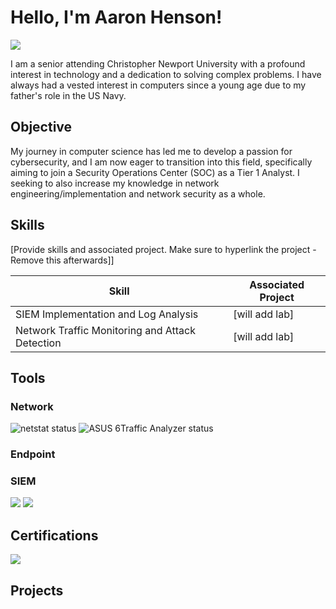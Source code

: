 # Hello, I'm Aaron Henson!
<a href="https://www.linkedin.com/in/aaron-henson-2828samu21rai"><img src="https://img.shields.io/badge/-LinkedIn-0072b1?&style=for-the-badge&logo=linkedin&logoColor=white" /></a>



I am a senior attending Christopher Newport University with a profound interest in technology and a dedication to solving complex problems. I have always had a vested interest in computers since a young age due to my father's role in the US Navy.

## Objective


My journey in computer science has led me to develop a passion for cybersecurity, and I am now eager to transition into this field, specifically aiming to join a Security Operations Center (SOC) as a Tier 1 Analyst.
I seeking to also increase my knowledge in network engineering/implementation and network security as a whole.

## Skills
[Provide skills and associated project. Make sure to hyperlink the project - Remove this afterwards]]

| Skill                                         | Associated Project         |
|-----------------------------------------------|----------------------------|
| SIEM Implementation and Log Analysis          | <a ref="https://google.com">[will add lab]</a>|
| Network Traffic Monitoring and Attack Detection | <a ref="https://google.com">[will add lab]</a>|


## Tools


### Network
<div>
   <img src="https://img.shields.io/badge/netstat-Active-green" alt="netstat status" />
   <img src="https://img.shields.io/badge/ASUS_6Traffic_Analyzer-Active-blue" alt="ASUS 6Traffic Analyzer status" />
</div>

### Endpoint
<div>
  
</div>

### SIEM
<div>
    <img src="https://img.shields.io/badge/-Splunk-000000?&style=for-the-badge&logo=Splunk&logoColor=white" />
    <img src="https://img.shields.io/badge/-Elastic-005571?&style=for-the-badge&logo=Elastic&logoColor=white" />
</div>

## Certifications

<div>
<img src="https://img.shields.io/badge/-Security%2B-FF0000?&style=for-the-badge&logo=CompTIA&logoColor=white" />

</div>

## Projects
